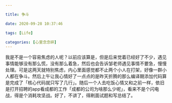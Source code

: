 ```yaml
---

title: 争斗

date: 2020-09-28 10:37:46

tags: [Life]

categories: [心里念念碎]
---
```


我是不是一个容易焦虑的人呢？以前应该算是，但是后来觉着已经好了不少，遇见事情能够没有那么慌，没有那么着急，然后也会告诉邹老师遇见事情不要急，慢慢处理。可是这两天就特别焦虑，内心里面感觉都不止两个小人在打架，好像一群小人都在争斗。然后上午让我心情好了一点点的是昨天折腾的那么编译期添加代码算是完成了「核心代码就只写了几行」。随后一个人去吃饭心情又和之前一样，依旧是打开招聘的app看成都的工作「成都的公司为啥那么少呢」，看来不是个闪电战，得是个消耗攻坚战。好了，不讲了，得刷面试题和写总结了。

